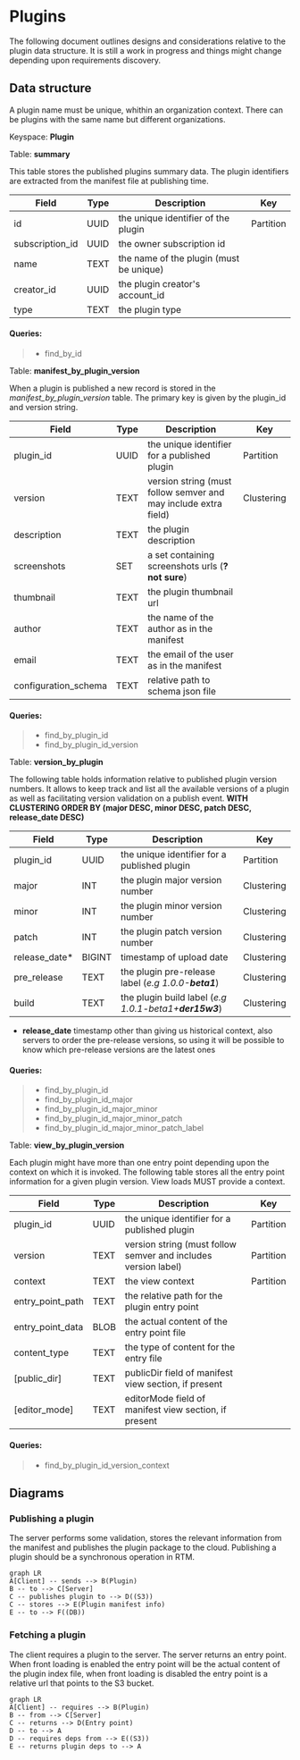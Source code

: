 # Plugins

The following document outlines designs and considerations relative to the plugin data structure. It is still a work in 
progress and things might change depending upon requirements discovery.

## Data structure

A plugin name must be unique, whithin an organization context. There can be plugins with the same name but different
 organizations.

Keyspace: **Plugin**

Table: **summary**

This table stores the published plugins summary data. The plugin identifiers are extracted from the manifest file at publishing time.

Field           | Type | Description                                  | Key
----------------|------|----------------------------------------------|------------
id              | UUID | the unique identifier of the plugin          | Partition
subscription_id | UUID | the owner subscription id                    | 
name            | TEXT | the name of the plugin (must be unique)      | 
creator_id      | UUID | the plugin creator's account_id              | 
type            | TEXT | the plugin type                              |

#### Queries:
> - find_by_id

Table: **manifest_by_plugin_version**

When a plugin is published a new record is stored in the _manifest_by_plugin_version_ table. 
The primary key is given by the plugin_id and version string.


Field                | Type      | Description                                                    | Key
---------------------|-----------|----------------------------------------------------------------|----------------
plugin_id            | UUID      | the unique identifier for a published plugin                   | Partition
version              | TEXT      | version string (must follow semver and may include extra field)| Clustering
description          | TEXT      | the plugin description                                         |
screenshots          | SET<TEXT> | a set containing screenshots urls (**? not sure**)             |
thumbnail            | TEXT      | the plugin thumbnail url                                       |
author               | TEXT      | the name of the author as in the manifest                      |
email                | TEXT      | the email of the user as in the manifest                       |
configuration_schema | TEXT      | relative path to schema json file                              |


#### Queries:
> - find_by_plugin_id
> - find_by_plugin_id_version

Table: **version_by_plugin**

The following table holds information relative to published plugin version numbers. 
It allows to keep track and list all the available versions of a plugin as well as facilitating version validation on a 
publish event.
**WITH CLUSTERING ORDER BY (major DESC, minor DESC, patch DESC, release_date DESC)** 


Field       | Type      | Description                                            | Key
--------------|-----------|--------------------------------------------------------|---------------
plugin_id     | UUID      | the unique identifier for a published plugin           | Partition
major         | INT       | the plugin major version number                        | Clustering
minor         | INT       | the plugin minor version number                        | Clustering
patch         | INT       | the plugin patch version number                        | Clustering
release_date* | BIGINT    | timestamp of upload date                              | Clustering 
pre_release   | TEXT      | the plugin pre-release label (_e.g 1.0.0-**beta1**_)   | Clustering
build         | TEXT      | the plugin build label (_e.g 1.0.1-beta1+**der15w3**_) | Clustering

* **release_date** timestamp other than giving us historical context, also servers to order the pre-release versions, 
so using it will be possible to know which pre-release versions are the latest ones

#### Queries:
> - find_by_plugin_id
> - find_by_plugin_id_major
> - find_by_plugin_id_major_minor
> - find_by_plugin_id_major_minor_patch
> - find_by_plugin_id_major_minor_patch_label

Table: **view_by_plugin_version**

Each plugin might have more than one entry point depending upon the context on which it is invoked.
The following table stores all the entry point information for a given plugin version. 
View loads MUST provide a context.

Field            | Type      | Description                                                        | Key
-----------------|-----------|----------------------------------------------------------------|------------
plugin_id        | UUID      | the unique identifier for a published plugin                   | Partition
version          | TEXT      | version string (must follow semver and includes version label) | Partition
context          | TEXT      | the view context                                               | Partition
entry_point_path | TEXT      | the relative path for the plugin entry point                   |
entry_point_data | BLOB      | the actual content of the entry point file                     |
content_type     | TEXT      | the type of content for the entry file                         |
[public_dir]     | TEXT      | publicDir field of manifest view section, if present           | 
[editor_mode]    | TEXT      | editorMode field of manifest view section, if present          |

#### Queries:
> - find_by_plugin_id_version_context


## Diagrams

### Publishing a plugin

The server performs some validation, stores the relevant information from the manifest and publishes the plugin package 
to the cloud. Publishing a plugin should be a synchronous operation in RTM.

```mermaid
graph LR
A[Client] -- sends --> B(Plugin)
B -- to --> C[Server]
C -- publishes plugin to --> D((S3))
C -- stores --> E(Plugin manifest info)
E -- to --> F((DB))
```

### Fetching a plugin

The client requires a plugin to the server. The server returns an entry point. When front loading is enabled the entry point will be the actual content of the plugin index file, when front loading is disabled the entry point is a relative url that points to the S3 bucket.

```mermaid
graph LR
A[Client] -- requires --> B(Plugin)
B -- from --> C[Server]
C -- returns --> D(Entry point)
D -- to --> A
D -- requires deps from --> E((S3))
E -- returns plugin deps to --> A
```